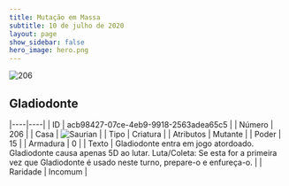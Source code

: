 ```yaml
---
title: Mutação em Massa
subtitle: 10 de julho de 2020
layout: page
show_sidebar: false
hero_image: hero.png
---
```


![206](https://cdn.keyforgegame.com/media/card_front/pt/479_206_MHPJPV8W43Q5_pt.png)

## Gladiodonte

|----|----|
| ID | acb98427-07ce-4eb9-9918-2563adea65c5 |
| Número | 206 |
| Casa | ![Saurian](https://archonarcana.com/images/thumb/9/9e/Saurian_P.png/22px-Saurian_P.png "Sauro") |
| Tipo | Criatura |
| Atributos | Mutante |
| Poder | 15 |
| Armadura | 0 |
| Texto | Gladiodonte entra em jogo atordoado.  Gladiodonte causa apenas 5D ao lutar.  Luta/Coleta: Se esta for a primeira vez que Gladiodonte é usado neste turno, prepare-o e enfureça-o. |
| Raridade | Incomum |

